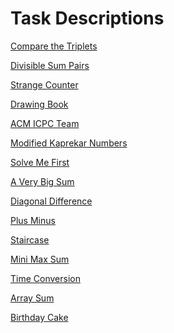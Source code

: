 # Task Descriptions

<a href = "https://www.hackerrank.com/challenges/compare-the-triplets/problem">Compare the Triplets</a>

<a href = "https://www.hackerrank.com/challenges/divisible-sum-pairs/problem">Divisible Sum Pairs</a>

<a href = "https://www.hackerrank.com/challenges/strange-code/problem">Strange Counter</a>

<a href = "https://www.hackerrank.com/challenges/drawing-book/problem">Drawing Book</a>

<a href = "https://www.hackerrank.com/challenges/acm-icpc-team/problem">ACM ICPC Team</a>

<a href = "https://www.hackerrank.com/challenges/kaprekar-numbers/problem">Modified Kaprekar Numbers</a>

<a href = "https://www.hackerrank.com/challenges/solve-me-first/problem">Solve Me First</a>

<a href = "https://www.hackerrank.com/challenges/a-very-big-sum/problem">A Very Big Sum</a>

<a href = "https://www.hackerrank.com/challenges/diagonal-difference/problem">Diagonal Difference</a>

<a href = "https://www.hackerrank.com/challenges/plus-minus/problem">Plus Minus</a>

<a href = "https://www.hackerrank.com/challenges/staircase/problem">Staircase</a>

<a href = "https://www.hackerrank.com/challenges/mini-max-sum/problem">Mini Max Sum</a>

<a href = "https://www.hackerrank.com/challenges/time-conversion/problem">Time Conversion</a>

<a href = "https://www.hackerrank.com/challenges/simple-array-sum/problem">Array Sum</a>

<a href = "https://www.hackerrank.com/challenges/birthday-cake-candles/problem">Birthday Cake</a>
